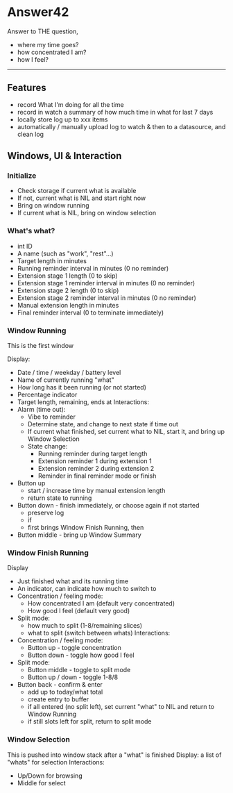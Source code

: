 # Answer42

Answer to THE question, 
* where my time goes?
* how concentrated I am?
* how I feel?

----
## Features

* record What I'm doing for all the time
* record in watch a summary of how much time in what for last 7 days
* locally store log up to xxx items
* automatically / manually upload log to watch & then to a datasource, and clean log

## Windows, UI & Interaction

### Initialize
* Check storage if current what is available
* If not, current what is NIL and start right now
* Bring on window running
* If current what is NIL, bring on window selection

### What's what?
* int ID
* A name (such as "work", "rest"...)
* Target length in minutes
* Running reminder interval in minutes (0 no reminder)
* Extension stage 1 length (0 to skip)
* Extension stage 1 reminder interval in minutes (0 no reminder)
* Extension stage 2 length (0 to skip)
* Extension stage 2 reminder interval in minutes (0 no reminder)
* Manual extension length in minutes
* Final reminder interval (0 to terminate immediately)

### Window Running

This is the first window

Display:
* Date / time / weekday / battery level
* Name of currently running "what"
* How long has it been running (or not started)
* Percentage indicator
* Target length, remaining, ends at
Interactions:
* Alarm (time out): 
   * Vibe to reminder
   * Determine state, and change to next state if time out
   * If current what finished, set current what to NIL, start it, and bring up Window Selection
   * State change:
      * Running reminder during target length
      * Extension reminder 1 during extension 1
      * Extension reminder 2 during extension 2
      * Reminder in final reminder mode or finish
* Button up
   * start / increase time by manual extension length
   * return state to running
* Button down - finish immediately, or choose again if not started
   * preserve log
   * if 
   * first brings Window Finish Running, then
* Button middle - bring up Window Summary

### Window Finish Running
Display
* Just finished what and its running time
* An indicator, can indicate how much to switch to
* Concentration / feeling mode:
   * How concentrated I am (default very concentrated)
   * How good I feel (default very good)
* Split mode:
   * how much to split (1-8/remaining slices)
   * what to split (switch between whats)
Interactions:
* Concentration / feeling mode:
   * Button up - toggle concentration
   * Button down - toggle how good I feel
* Split mode:
   * Button middle - toggle to split mode 
   * Button up / down - toggle 1-8/8
* Button back - confirm & enter
   * add up to today/what total
   * create entry to buffer
   * if all entered (no split left), set current "what" to NIL and return to Window Running
   * if still slots left for split, return to split mode

### Window Selection

This is pushed into window stack after a "what" is finished
Display:  a list of "whats" for selection
Interactions:
* Up/Down for browsing
* Middle for select
 
